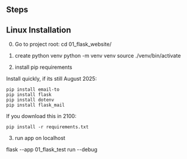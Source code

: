## Steps



## Linux Installation

0. Go to project root:
    cd 01_flask_website/    

1. create python venv
    python -m venv venv
    source ./venv/bin/activate

2. install pip requirements

Install quickly, if its still August 2025:

    pip install email-to
    pip install flask
    pip install dotenv
    pip install flask_mail

If you download this in 2100:

    pip install -r requirements.txt

3. run app on localhost 

flask --app 01_flask_test run --debug